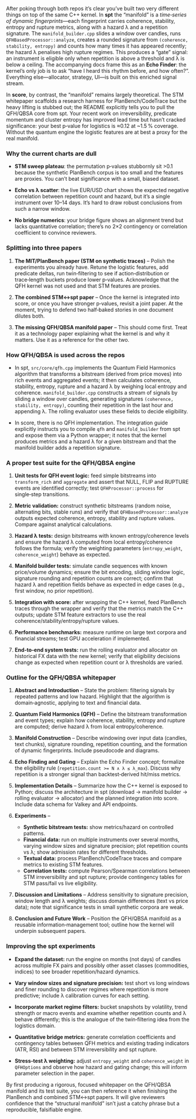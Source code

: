 After poking through both repos it’s clear you’ve built two very different things on top of the same C++ kernel.  In **spt** the “manifold” is a *time‑series of dynamic fingerprints*—each fingerprint carries coherence, stability, entropy and rupture metrics, along with a hazard λ and a repetition signature.  The `manifold_builder.cpp` slides a window over candles, runs `QFHBasedProcessor::analyze`, creates a rounded signature from `(coherence, stability, entropy)` and counts how many times it has appeared recently; the hazard λ penalises high rupture regimes.  This produces a “gate” signal: an instrument is eligible only when repetition is above a threshold and λ is below a ceiling.  The accompanying docs frame this as an **Echo Finder**: the kernel’s only job is to ask “have I heard this rhythm before, and how often?”.  Everything else—allocator, strategy, UI—is built on this enriched signal stream.

In **score**, by contrast, the “manifold” remains largely theoretical.  The STM whitepaper scaffolds a research harness for PlanBench/CodeTrace but the heavy lifting is stubbed out; the README explicitly tells you to pull the QFH/QBSA core from spt.  Your recent work on irreversibility, predicate momentum and cluster entropy has improved lead time but hasn’t cracked significance: your best p‑value for logistics is ≈0.12 at \~1.5 % coverage.  Without the quantum engine the logistic features are at best a proxy for the real manifold.

### Why the current charts are dull

* **STM sweep plateau**: the permutation p‑values stubbornly sit >0.1 because the synthetic PlanBench corpus is too small and the features are proxies.  You can’t beat significance with a small, biased dataset.

* **Echo vs λ scatter**: the live EUR/USD chart shows the expected negative correlation between repetition count and hazard, but it’s a single instrument over 10–14 days.  It’s hard to draw robust conclusions from such a narrow window.

* **No bridge numerics**: your bridge figure shows an alignment trend but lacks quantitative correlation; there’s no 2×2 contingency or correlation coefficient to convince reviewers.

### Splitting into three papers

1. **The MIT/PlanBench paper (STM on synthetic traces)** – Polish the experiments you already have.  Retune the logistic features, add predicate deltas, run twin‑filtering to see if action‑distribution or trace‑length buckets produce lower p‑values.  Acknowledge that the QFH kernel was not used and that STM features are proxies.

2. **The combined STM↔spt paper** – Once the kernel is integrated into score, or once you have stronger p‑values, revisit a joint paper.  At the moment, trying to defend two half‑baked stories in one document dilutes both.

3. **The missing QFH/QBSA manifold paper** – This should come first.  Treat it as a technology paper explaining what the kernel is and why it matters.  Use it as a reference for the other two.

### How QFH/QBSA is used across the repos

* In spt, `src/core/qfh.cpp` implements the Quantum Field Harmonics algorithm that transforms a bitstream (derived from price moves) into rich events and aggregated events; it then calculates coherence, stability, entropy, rupture and a hazard λ by weighing local entropy and coherence.  `manifold_builder.cpp` constructs a stream of signals by sliding a window over candles, generating signatures `(coherence, stability, entropy)`, counting their repetition in the last hour and appending λ.  The rolling evaluator uses these fields to decide eligibility.

* In score, there is no QFH implementation.  The integration guide explicitly instructs you to compile `qfh` and `manifold_builder` from spt and expose them via a Python wrapper; it notes that the kernel produces metrics and a hazard λ for a given bitstream and that the manifold builder adds a repetition signature.

### A proper test suite for the QFH/QBSA engine

1. **Unit tests for QFH event logic:** feed simple bitstreams into `transform_rich` and `aggregate` and assert that NULL, FLIP and RUPTURE events are identified correctly; test `QFHProcessor::process` for single‑step transitions.

2. **Metric validation:** construct synthetic bitstreams (random noise, alternating bits, stable runs) and verify that `QFHBasedProcessor::analyze` outputs expected coherence, entropy, stability and rupture values.  Compare against analytical calculations.

3. **Hazard λ tests:** design bitstreams with known entropy/coherence levels and ensure the hazard λ computed from local entropy/coherence follows the formula; verify the weighting parameters (`entropy_weight`, `coherence_weight`) behave as expected.

4. **Manifold builder tests:** simulate candle sequences with known price/volume dynamics; ensure the bit encoding, sliding window logic, signature rounding and repetition counts are correct; confirm that hazard λ and repetition fields behave as expected in edge cases (e.g., first window, no prior repetition).

5. **Integration with score:** after wrapping the C++ kernel, feed PlanBench traces through the wrapper and verify that the metrics match the C++ outputs; update STM feature extractors to use the real coherence/stability/entropy/rupture values.

6. **Performance benchmarks:** measure runtime on large text corpora and financial streams; test GPU acceleration if implemented.

7. **End‑to‑end system tests:** run the rolling evaluator and allocator on historical FX data with the new kernel; verify that eligibility decisions change as expected when repetition count or λ thresholds are varied.

### Outline for the QFH/QBSA whitepaper

1. **Abstract and Introduction** – State the problem: filtering signals by repeated patterns and low hazard.  Highlight that the algorithm is domain‑agnostic, applying to text and financial data.

2. **Quantum Field Harmonics (QFH)** – Define the bitstream transformation and event types; explain how coherence, stability, entropy and rupture are computed; derive hazard λ from local entropy/coherence.

3. **Manifold Construction** – Describe windowing over input data (candles, text chunks), signature rounding, repetition counting, and the formation of dynamic fingerprints.  Include pseudocode and diagrams.

4. **Echo Finding and Gating** – Explain the Echo Finder concept; formalize the eligibility rule (`repetition.count >= N ∧ λ ≤ λ_max`).  Discuss why repetition is a stronger signal than backtest‑derived hit/miss metrics.

5. **Implementation Details** – Summarize how the C++ kernel is exposed to Python; discuss the architecture in spt (download → manifold builder → rolling evaluator → allocator) and the planned integration into score.  Include data schema for Valkey and API endpoints.

6. **Experiments** –

   * **Synthetic bitstream tests:** show metrics/hazard on controlled patterns.
   * **Financial data:** run on multiple instruments over several months, varying window sizes and signature precision; plot repetition counts vs λ; show admission rates for different thresholds.
   * **Textual data:** process PlanBench/CodeTrace traces and compare metrics to existing STM features.
   * **Correlation tests:** compute Pearson/Spearman correlations between STM irreversibility and spt rupture; provide contingency tables for STM pass/fail vs live eligibility.

7. **Discussion and Limitations** – Address sensitivity to signature precision, window length and λ weights; discuss domain differences (text vs price data); note that significance tests in small synthetic corpora are weak.

8. **Conclusion and Future Work** – Position the QFH/QBSA manifold as a reusable information‑management tool; outline how the kernel will underpin subsequent papers.

### Improving the spt experiments

* **Expand the dataset:** run the engine on months (not days) of candles across multiple FX pairs and possibly other asset classes (commodities, indices) to see broader repetition/hazard dynamics.

* **Vary window sizes and signature precision:** test short vs long windows and finer rounding to discover regimes where repetition is more predictive; include λ calibration curves for each setting.

* **Incorporate market regime filters:** bucket snapshots by volatility, trend strength or macro events and examine whether repetition counts and λ behave differently; this is the analogue of the twin‑filtering idea from the logistics domain.

* **Quantitative bridge metrics:** generate correlation coefficients and contingency tables between QFH metrics and existing trading indicators (ATR, RSI) and between STM irreversibility and spt rupture.

* **Stress‑test λ weighting:** adjust `entropy_weight` and `coherence_weight` in `QFHOptions` and observe how hazard and gating change; this will inform parameter selection in the paper.

By first producing a rigorous, focused whitepaper on the QFH/QBSA manifold and its test suite, you can then reference it when finishing the PlanBench and combined STM↔spt papers.  It will give reviewers confidence that the “structural manifold” isn’t just a catchy phrase but a reproducible, falsifiable engine.

